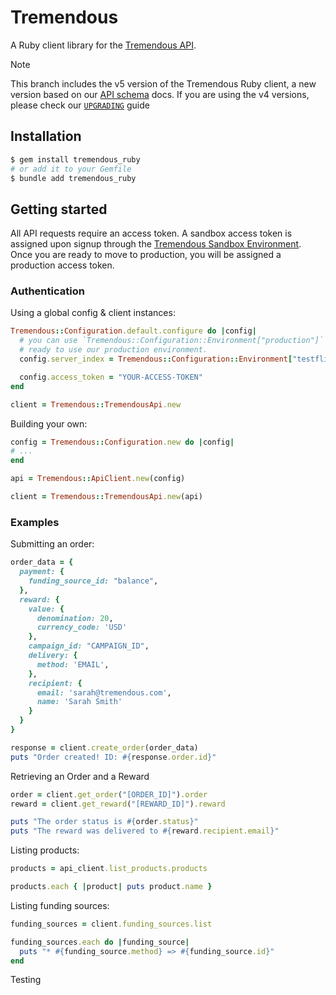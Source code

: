 # Tremendous

A Ruby client library for the [Tremendous API][docs].

> [!NOTE]
> This branch includes the v5 version of the Tremendous Ruby client, a new version based
> on our [API schema][ref] docs. If you are using the v4 versions, please check our
> [`UPGRADING`](UPGRADING.md) guide

## Installation

```sh
$ gem install tremendous_ruby
# or add it to your Gemfile
$ bundle add tremendous_ruby
```

## Getting started

All API requests require an access token.  A sandbox access token is assigned upon signup through the [Tremendous Sandbox Environment][docs]. Once you are ready to move to production, you will be assigned a production access token.

### Authentication

Using a global config & client instances:

```ruby
Tremendous::Configuration.default.configure do |config|
  # you can use `Tremendous::Configuration::Environment["production"]` when
  # ready to use our production environment.
  config.server_index = Tremendous::Configuration::Environment["testflight"]

  config.access_token = "YOUR-ACCESS-TOKEN"
end

client = Tremendous::TremendousApi.new
```

Building your own:

```ruby
config = Tremendous::Configuration.new do |config|
# ...
end

api = Tremendous::ApiClient.new(config)

client = Tremendous::TremendousApi.new(api)
```

### Examples

Submitting an order:

```ruby
order_data = {
  payment: {
    funding_source_id: "balance",
  },
  reward: {
    value: {
      denomination: 20,
      currency_code: 'USD'
    },
    campaign_id: "CAMPAIGN_ID",
    delivery: {
      method: 'EMAIL',
    },
    recipient: {
      email: 'sarah@tremendous.com',
      name: 'Sarah Smith'
    }
  }
}

response = client.create_order(order_data)
puts "Order created! ID: #{response.order.id}"
```

Retrieving an Order and a Reward

```ruby
order = client.get_order("[ORDER_ID]").order
reward = client.get_reward("[REWARD_ID]").reward

puts "The order status is #{order.status}"
puts "The reward was delivered to #{reward.recipient.email}"
```

Listing products:

```ruby
products = api_client.list_products.products

products.each { |product| puts product.name }
```

Listing funding sources:

```ruby
funding_sources = client.funding_sources.list

funding_sources.each do |funding_source|
  puts "* #{funding_source.method} => #{funding_source.id}"
end
```

[ref]: https://developers.tremendous.com/reference
[docs]: https://tremendous.com/docs

Testing
